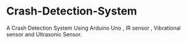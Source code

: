 # Crash-Detection-System
A Crash Detection System Using Arduino Uno , IR sensor , Vibrational sensor and Ultrasonic Sensor.

